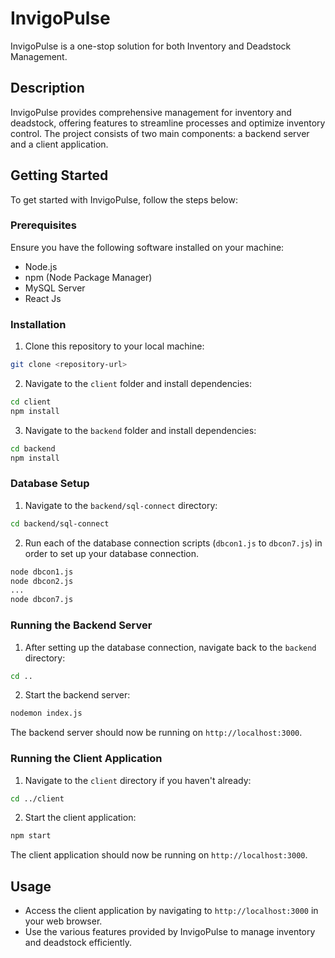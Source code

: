 

# InvigoPulse

InvigoPulse is a one-stop solution for both Inventory and Deadstock Management.

## Description

InvigoPulse provides comprehensive management for inventory and deadstock, offering features to streamline processes and optimize inventory control. The project consists of two main components: a backend server and a client application.

## Getting Started

To get started with InvigoPulse, follow the steps below:

### Prerequisites

Ensure you have the following software installed on your machine:

- Node.js
- npm (Node Package Manager)
- MySQL Server
- React Js
### Installation

1. Clone this repository to your local machine:

```bash
git clone <repository-url>
```

2. Navigate to the `client` folder and install dependencies:

```bash
cd client
npm install
```

3. Navigate to the `backend` folder and install dependencies:

```bash
cd backend
npm install
```

### Database Setup

1. Navigate to the `backend/sql-connect` directory:

```bash
cd backend/sql-connect
```

2. Run each of the database connection scripts (`dbcon1.js` to `dbcon7.js`) in order to set up your database connection.

```bash
node dbcon1.js
node dbcon2.js
...
node dbcon7.js
```

### Running the Backend Server

1. After setting up the database connection, navigate back to the `backend` directory:

```bash
cd ..
```

2. Start the backend server:

```bash
nodemon index.js
```

The backend server should now be running on `http://localhost:3000`.

### Running the Client Application

1. Navigate to the `client` directory if you haven't already:

```bash
cd ../client
```

2. Start the client application:

```bash
npm start
```

The client application should now be running on `http://localhost:3000`.

## Usage

- Access the client application by navigating to `http://localhost:3000` in your web browser.
- Use the various features provided by InvigoPulse to manage inventory and deadstock efficiently.

